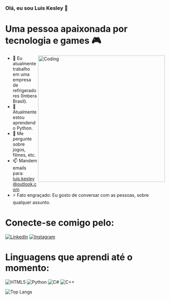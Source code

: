 ### Olá, eu sou Luis Kesley 👋
# Uma pessoa apaixonada por tecnologia e games 🎮

<img align="right" alt="Coding" width="400" src="https://camo.githubusercontent.com/5ddf73ad3a205111cf8c686f687fc216c2946a75005718c8da5b837ad9de78c9/68747470733a2f2f7468756d62732e6766796361742e636f6d2f4576696c4e657874446576696c666973682d736d616c6c2e676966">

- 🔭 Eu atualmente trabalho em uma empresa de refrigeradores (Imbera Brasil).
- 🌱 Atualmente estou aprendendo Python.
- 💬 Me pergunte sobre jogos, filmes, etc.
- 📫 Mandem emails para: luis.kesley@outlook.com
- ⚡ Fato engraçado: Eu gosto de conversar com as pessoas, sobre qualquer assunto.

# Conecte-se comigo pelo:
[![LinkedIn](https://img.shields.io/badge/LinkedIn-000?style=for-the-badge&logo=linkedin&logoColor=0E76A8)](https://www.linkedin.com/in/kesley22/)
[![Instagram](https://img.shields.io/badge/Instagram-000?style=for-the-badge&logo=instagram)](https://www.instagram.com/luis.kesley/)

# Linguagens que aprendi até o momento:
![HTML5](https://img.shields.io/badge/HTML5-000?style=for-the-badge&logo=html5)
![Python](https://img.shields.io/badge/Python-000?style=for-the-badge&logo=python)
![C#](https://img.shields.io/badge/C%23-000?style=for-the-badge&logo=c-sharp&logoColor=823085)
![C++](https://img.shields.io/badge/C%2B%2B-000?style=for-the-badge&logo=c%2B%2B&logoColor=00599C)

![Top Langs](https://github-readme-stats-git-masterrstaa-rickstaa.vercel.app/api/top-langs/?username=kesley22&layout=compact&bg_color=000&border_color=30A3DC&title_color=E94D5F&text_color=FFF)

